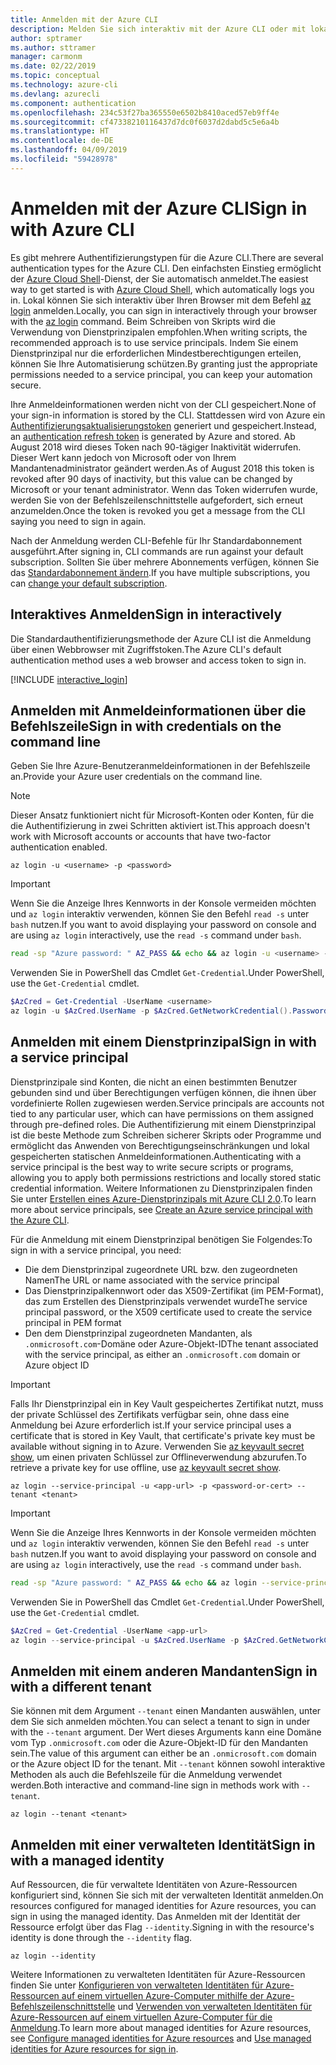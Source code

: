 ```yaml
---
title: Anmelden mit der Azure CLI
description: Melden Sie sich interaktiv mit der Azure CLI oder mit lokalen Anmeldeinformationen an.
author: sptramer
ms.author: sttramer
manager: carmonm
ms.date: 02/22/2019
ms.topic: conceptual
ms.technology: azure-cli
ms.devlang: azurecli
ms.component: authentication
ms.openlocfilehash: 234c53f27ba365550e6502b8410aced57eb9ff4e
ms.sourcegitcommit: cf47338210116437d7dc0f6037d2dabd5c5e6a4b
ms.translationtype: HT
ms.contentlocale: de-DE
ms.lasthandoff: 04/09/2019
ms.locfileid: "59428978"
---
```

# <a name="sign-in-with-azure-cli"></a><span data-ttu-id="a9c49-103">Anmelden mit der Azure CLI</span><span class="sxs-lookup"><span data-stu-id="a9c49-103">Sign in with Azure CLI</span></span> 

<span data-ttu-id="a9c49-104">Es gibt mehrere Authentifizierungstypen für die Azure CLI.</span><span class="sxs-lookup"><span data-stu-id="a9c49-104">There are several authentication types for the Azure CLI.</span></span> <span data-ttu-id="a9c49-105">Den einfachsten Einstieg ermöglicht der [Azure Cloud Shell](/azure/cloud-shell/overview)-Dienst, der Sie automatisch anmeldet.</span><span class="sxs-lookup"><span data-stu-id="a9c49-105">The easiest way to get started is with [Azure Cloud Shell](/azure/cloud-shell/overview), which automatically logs you in.</span></span>
<span data-ttu-id="a9c49-106">Lokal können Sie sich interaktiv über Ihren Browser mit dem Befehl [az login](/cli/azure/reference-index#az-login) anmelden.</span><span class="sxs-lookup"><span data-stu-id="a9c49-106">Locally, you can sign in interactively through your browser with the [az login](/cli/azure/reference-index#az-login) command.</span></span> <span data-ttu-id="a9c49-107">Beim Schreiben von Skripts wird die Verwendung von Dienstprinzipalen empfohlen.</span><span class="sxs-lookup"><span data-stu-id="a9c49-107">When writing scripts, the recommended approach is to use service principals.</span></span> <span data-ttu-id="a9c49-108">Indem Sie einem Dienstprinzipal nur die erforderlichen Mindestberechtigungen erteilen, können Sie Ihre Automatisierung schützen.</span><span class="sxs-lookup"><span data-stu-id="a9c49-108">By granting just the appropriate permissions needed to a service principal, you can keep your automation secure.</span></span>

<span data-ttu-id="a9c49-109">Ihre Anmeldeinformationen werden nicht von der CLI gespeichert.</span><span class="sxs-lookup"><span data-stu-id="a9c49-109">None of your sign-in information is stored by the CLI.</span></span> <span data-ttu-id="a9c49-110">Stattdessen wird von Azure ein [Authentifizierungsaktualisierungstoken](https://docs.microsoft.com/en-us/azure/active-directory/develop/v1-id-and-access-tokens#refresh-tokens) generiert und gespeichert.</span><span class="sxs-lookup"><span data-stu-id="a9c49-110">Instead, an [authentication refresh token](https://docs.microsoft.com/en-us/azure/active-directory/develop/v1-id-and-access-tokens#refresh-tokens) is generated by Azure and stored.</span></span> <span data-ttu-id="a9c49-111">Ab August 2018 wird dieses Token nach 90-tägiger Inaktivität widerrufen. Dieser Wert kann jedoch von Microsoft oder von Ihrem Mandantenadministrator geändert werden.</span><span class="sxs-lookup"><span data-stu-id="a9c49-111">As of August 2018 this token is revoked after 90 days of inactivity, but this value can be changed by Microsoft or your tenant administrator.</span></span> <span data-ttu-id="a9c49-112">Wenn das Token widerrufen wurde, werden Sie von der Befehlszeilenschnittstelle aufgefordert, sich erneut anzumelden.</span><span class="sxs-lookup"><span data-stu-id="a9c49-112">Once the token is revoked you get a message from the CLI saying you need to sign in again.</span></span>

<span data-ttu-id="a9c49-113">Nach der Anmeldung werden CLI-Befehle für Ihr Standardabonnement ausgeführt.</span><span class="sxs-lookup"><span data-stu-id="a9c49-113">After signing in, CLI commands are run against your default subscription.</span></span> <span data-ttu-id="a9c49-114">Sollten Sie über mehrere Abonnements verfügen, können Sie das [Standardabonnement ändern](manage-azure-subscriptions-azure-cli.md).</span><span class="sxs-lookup"><span data-stu-id="a9c49-114">If you have multiple subscriptions, you can [change your default subscription](manage-azure-subscriptions-azure-cli.md).</span></span>

## <a name="sign-in-interactively"></a><span data-ttu-id="a9c49-115">Interaktives Anmelden</span><span class="sxs-lookup"><span data-stu-id="a9c49-115">Sign in interactively</span></span>

<span data-ttu-id="a9c49-116">Die Standardauthentifizierungsmethode der Azure CLI ist die Anmeldung über einen Webbrowser mit Zugriffstoken.</span><span class="sxs-lookup"><span data-stu-id="a9c49-116">The Azure CLI's default authentication method uses a web browser and access token to sign in.</span></span>

[!INCLUDE [interactive_login](includes/interactive-login.md)]

## <a name="sign-in-with-credentials-on-the-command-line"></a><span data-ttu-id="a9c49-117">Anmelden mit Anmeldeinformationen über die Befehlszeile</span><span class="sxs-lookup"><span data-stu-id="a9c49-117">Sign in with credentials on the command line</span></span>

<span data-ttu-id="a9c49-118">Geben Sie Ihre Azure-Benutzeranmeldeinformationen in der Befehlszeile an.</span><span class="sxs-lookup"><span data-stu-id="a9c49-118">Provide your Azure user credentials on the command line.</span></span>

> [!Note]
> <span data-ttu-id="a9c49-119">Dieser Ansatz funktioniert nicht für Microsoft-Konten oder Konten, für die die Authentifizierung in zwei Schritten aktiviert ist.</span><span class="sxs-lookup"><span data-stu-id="a9c49-119">This approach doesn't work with Microsoft accounts or accounts that have two-factor authentication enabled.</span></span>

```azurecli-interactive
az login -u <username> -p <password>
```

> [!IMPORTANT]
> <span data-ttu-id="a9c49-120">Wenn Sie die Anzeige Ihres Kennworts in der Konsole vermeiden möchten und `az login` interaktiv verwenden, können Sie den Befehl `read -s` unter `bash` nutzen.</span><span class="sxs-lookup"><span data-stu-id="a9c49-120">If you want to avoid displaying your password on console and are using `az login` interactively, use the `read -s` command under `bash`.</span></span>
>
> ```bash
> read -sp "Azure password: " AZ_PASS && echo && az login -u <username> -p $AZ_PASS
> ```
>
> <span data-ttu-id="a9c49-121">Verwenden Sie in PowerShell das Cmdlet `Get-Credential`.</span><span class="sxs-lookup"><span data-stu-id="a9c49-121">Under PowerShell, use the `Get-Credential` cmdlet.</span></span>
>
> ```powershell
> $AzCred = Get-Credential -UserName <username>
> az login -u $AzCred.UserName -p $AzCred.GetNetworkCredential().Password
> ```

## <a name="sign-in-with-a-service-principal"></a><span data-ttu-id="a9c49-122">Anmelden mit einem Dienstprinzipal</span><span class="sxs-lookup"><span data-stu-id="a9c49-122">Sign in with a service principal</span></span>

<span data-ttu-id="a9c49-123">Dienstprinzipale sind Konten, die nicht an einen bestimmten Benutzer gebunden sind und über Berechtigungen verfügen können, die ihnen über vordefinierte Rollen zugewiesen werden.</span><span class="sxs-lookup"><span data-stu-id="a9c49-123">Service principals are accounts not tied to any particular user, which can have permissions on them assigned through pre-defined roles.</span></span> <span data-ttu-id="a9c49-124">Die Authentifizierung mit einem Dienstprinzipal ist die beste Methode zum Schreiben sicherer Skripts oder Programme und ermöglicht das Anwenden von Berechtigungseinschränkungen und lokal gespeicherten statischen Anmeldeinformationen.</span><span class="sxs-lookup"><span data-stu-id="a9c49-124">Authenticating with a service principal is the best way to write secure scripts or programs, allowing you to apply both permissions restrictions and locally stored static credential information.</span></span> <span data-ttu-id="a9c49-125">Weitere Informationen zu Dienstprinzipalen finden Sie unter [Erstellen eines Azure-Dienstprinzipals mit Azure CLI 2.0](create-an-azure-service-principal-azure-cli.md).</span><span class="sxs-lookup"><span data-stu-id="a9c49-125">To learn more about service principals, see [Create an Azure service principal with the Azure CLI](create-an-azure-service-principal-azure-cli.md).</span></span>

<span data-ttu-id="a9c49-126">Für die Anmeldung mit einem Dienstprinzipal benötigen Sie Folgendes:</span><span class="sxs-lookup"><span data-stu-id="a9c49-126">To sign in with a service principal, you need:</span></span>

* <span data-ttu-id="a9c49-127">Die dem Dienstprinzipal zugeordnete URL bzw. den zugeordneten Namen</span><span class="sxs-lookup"><span data-stu-id="a9c49-127">The URL or name associated with the service principal</span></span>
* <span data-ttu-id="a9c49-128">Das Dienstprinzipalkennwort oder das X509-Zertifikat (im PEM-Format), das zum Erstellen des Dienstprinzipals verwendet wurde</span><span class="sxs-lookup"><span data-stu-id="a9c49-128">The service principal password, or the X509 certificate used to create the service principal in PEM format</span></span>
* <span data-ttu-id="a9c49-129">Den dem Dienstprinzipal zugeordneten Mandanten, als `.onmicrosoft.com`-Domäne oder Azure-Objekt-ID</span><span class="sxs-lookup"><span data-stu-id="a9c49-129">The tenant associated with the service principal, as either an `.onmicrosoft.com` domain or Azure object ID</span></span>

> [!IMPORTANT]
>
> <span data-ttu-id="a9c49-130">Falls Ihr Dienstprinzipal ein in Key Vault gespeichertes Zertifikat nutzt, muss der private Schlüssel des Zertifikats verfügbar sein, ohne dass eine Anmeldung bei Azure erforderlich ist.</span><span class="sxs-lookup"><span data-stu-id="a9c49-130">If your service principal uses a certificate that is stored in Key Vault, that certificate's private key must be available without signing in to Azure.</span></span> <span data-ttu-id="a9c49-131">Verwenden Sie [az keyvault secret show](/cli/azure/keyvault/secret), um einen privaten Schlüssel zur Offlineverwendung abzurufen.</span><span class="sxs-lookup"><span data-stu-id="a9c49-131">To retrieve a private key for use offline, use [az keyvault secret show](/cli/azure/keyvault/secret).</span></span>

```azurecli-interactive
az login --service-principal -u <app-url> -p <password-or-cert> --tenant <tenant>
```

> [!IMPORTANT]
> <span data-ttu-id="a9c49-132">Wenn Sie die Anzeige Ihres Kennworts in der Konsole vermeiden möchten und `az login` interaktiv verwenden, können Sie den Befehl `read -s` unter `bash` nutzen.</span><span class="sxs-lookup"><span data-stu-id="a9c49-132">If you want to avoid displaying your password on console and are using `az login` interactively, use the `read -s` command under `bash`.</span></span>
>
> ```bash
> read -sp "Azure password: " AZ_PASS && echo && az login --service-principal -u <app-url> -p $AZ_PASS --tenant <tenant>
> ```
>
> <span data-ttu-id="a9c49-133">Verwenden Sie in PowerShell das Cmdlet `Get-Credential`.</span><span class="sxs-lookup"><span data-stu-id="a9c49-133">Under PowerShell, use the `Get-Credential` cmdlet.</span></span>
>
> ```powershell
> $AzCred = Get-Credential -UserName <app-url>
> az login --service-principal -u $AzCred.UserName -p $AzCred.GetNetworkCredential().Password --tenant <tenant>
> ```

## <a name="sign-in-with-a-different-tenant"></a><span data-ttu-id="a9c49-134">Anmelden mit einem anderen Mandanten</span><span class="sxs-lookup"><span data-stu-id="a9c49-134">Sign in with a different tenant</span></span>

<span data-ttu-id="a9c49-135">Sie können mit dem Argument `--tenant` einen Mandanten auswählen, unter dem Sie sich anmelden möchten.</span><span class="sxs-lookup"><span data-stu-id="a9c49-135">You can select a tenant to sign in under with the `--tenant` argument.</span></span> <span data-ttu-id="a9c49-136">Der Wert dieses Arguments kann eine Domäne vom Typ `.onmicrosoft.com` oder die Azure-Objekt-ID für den Mandanten sein.</span><span class="sxs-lookup"><span data-stu-id="a9c49-136">The value of this argument can either be an `.onmicrosoft.com` domain or the Azure object ID for the tenant.</span></span> <span data-ttu-id="a9c49-137">Mit `--tenant` können sowohl interaktive Methoden als auch die Befehlszeile für die Anmeldung verwendet werden.</span><span class="sxs-lookup"><span data-stu-id="a9c49-137">Both interactive and command-line sign in methods work with `--tenant`.</span></span>

```azurecli-interactive
az login --tenant <tenant>
```

## <a name="sign-in-with-a-managed-identity"></a><span data-ttu-id="a9c49-138">Anmelden mit einer verwalteten Identität</span><span class="sxs-lookup"><span data-stu-id="a9c49-138">Sign in with a managed identity</span></span>

<span data-ttu-id="a9c49-139">Auf Ressourcen, die für verwaltete Identitäten von Azure-Ressourcen konfiguriert sind, können Sie sich mit der verwalteten Identität anmelden.</span><span class="sxs-lookup"><span data-stu-id="a9c49-139">On resources configured for managed identities for Azure resources, you can sign in using the managed identity.</span></span> <span data-ttu-id="a9c49-140">Das Anmelden mit der Identität der Ressource erfolgt über das Flag `--identity`.</span><span class="sxs-lookup"><span data-stu-id="a9c49-140">Signing in with the resource's identity is done through the `--identity` flag.</span></span>

```azurecli-interactive
az login --identity
```

<span data-ttu-id="a9c49-141">Weitere Informationen zu verwalteten Identitäten für Azure-Ressourcen finden Sie unter [Konfigurieren von verwalteten Identitäten für Azure-Ressourcen auf einem virtuellen Azure-Computer mithilfe der Azure-Befehlszeilenschnittstelle](https://docs.microsoft.com/en-us/azure/active-directory/managed-identities-azure-resources/qs-configure-cli-windows-vm) und [Verwenden von verwalteten Identitäten für Azure-Ressourcen auf einem virtuellen Azure-Computer für die Anmeldung](https://docs.microsoft.com/en-us/azure/active-directory/managed-identities-azure-resources/how-to-use-vm-sign-in).</span><span class="sxs-lookup"><span data-stu-id="a9c49-141">To learn more about managed identities for Azure resources, see [Configure managed identities for Azure resources](https://docs.microsoft.com/en-us/azure/active-directory/managed-identities-azure-resources/qs-configure-cli-windows-vm) and [Use managed identities for Azure resources for sign in](https://docs.microsoft.com/en-us/azure/active-directory/managed-identities-azure-resources/how-to-use-vm-sign-in).</span></span>
